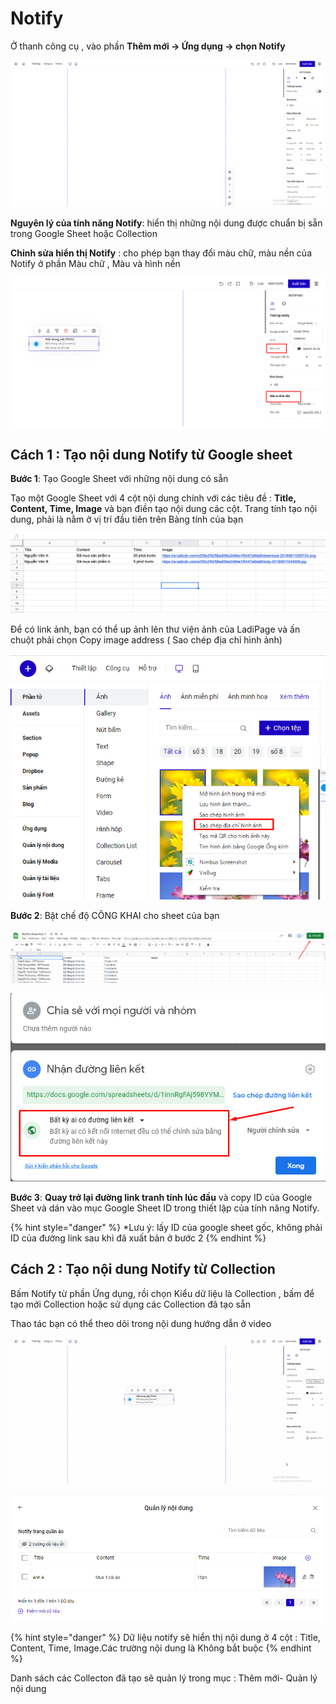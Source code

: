 # Notify

Ở thanh công cụ , vào phần **Thêm mới ->  Ứng dụng -> chọn Notify**

![](../../.gitbook/assets/notify.gif)



**Nguyên lý của tính năng Notify**: hiển thị những nội dung được chuẩn bị sẵn trong Google Sheet hoặc Collection

**Chỉnh sửa hiển thị Notify** : cho phép bạn thay đổi màu chữ, màu nền của Notify ở phần Màu chữ , Màu và hình nền&#x20;

![](<../../.gitbook/assets/image (239).png>)

## Cách 1 : Tạo nội dung Notify từ Google sheet&#x20;

**Bước 1**: Tạo Google Sheet với những nội dung có sẵn

Tạo một Google Sheet với 4 cột nội dung chính với các tiêu đề : **Title, Content, Time, Image**  và bạn điền tạo nội dung các cột. Trang tính tạo nội dung, phải là nằm ở vị trí đầu tiên trên Bảng tính của bạn

![](<../../.gitbook/assets/image (1145).png>)

Để có link ảnh, bạn có thể up ảnh lên thư viện ảnh của LadiPage và ấn chuột phải chọn Copy image address ( Sao chép địa chỉ hình ảnh)

![](<../../.gitbook/assets/image (212).png>)

**Bước 2**: Bật chế độ CÔNG KHAI cho sheet của bạn&#x20;

![](<../../.gitbook/assets/image (223).png>)

![](<../../.gitbook/assets/image (1160).png>)

**Bước 3**: **Quay trở lại đường link tranh tính lúc đầu** và copy ID của Google Sheet và dán vào mục Google Sheet ID trong thiết lập của tính năng Notify.

{% hint style="danger" %}
\*Lưu ý: lấy ID của google sheet gốc, không phải ID của đường link sau khi đã xuất bản ở bước 2
{% endhint %}

## Cách 2 : Tạo nội dung Notify từ Collection&#x20;

Bấm Notify từ phần Ứng dụng, rồi chọn Kiểu dữ liệu là Collection , bấm để tạo mới Collection hoặc sử dụng các Collection đã tạo sẵn&#x20;

Thao tác bạn có thể theo dõi trong nội dung hướng dẫn ở video

![](<../../.gitbook/assets/notify 2.gif>)

![](<../../.gitbook/assets/image (199).png>)

{% hint style="danger" %}
Dữ liệu notify sẽ hiển thị nội dung ở 4 cột : Title, Content, Time, Image.Các trường nội dung là Không bắt buộc
{% endhint %}

Danh sách các Collecton đã tạo sẽ quản lý trong mục : Thêm mới- Quản lý nội dung&#x20;

